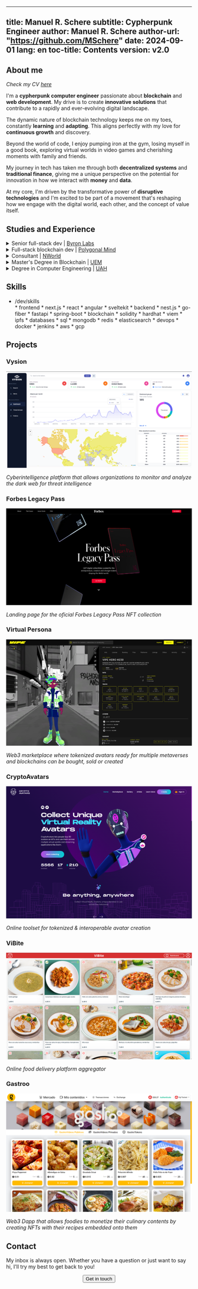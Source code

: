
---
title: Manuel R. Schere
subtitle: Cypherpunk Engineer
author: Manuel R. Schere
author-url: "https://github.com/MSchere"
date: 2024-09-01
lang: en
toc-title: Contents
version: v2.0
---

## About me
*Check my CV <a href="cv/Europass_EN.pdf" target="_blank">here</a>*

I'm a **cypherpunk computer engineer** passionate about **blockchain** and **web development**. My drive is to create **innovative solutions** that contribute to a rapidly and ever-evolving digital landscape.

The dynamic nature of blockchain technology keeps me on my toes, constantly **learning** and **adapting**. This aligns perfectly with my love for **continuous growth** and discovery.

Beyond the world of code, I enjoy pumping iron at the gym, losing myself in a good book, exploring virtual worlds in video games and cherishing moments with family and friends.

My journey in tech has taken me through both **decentralized systems** and **traditional finance**, giving me a unique perspective on the potential for innovation in how we interact with **money** and **data**.

At my core, I'm driven by the transformative power of **disruptive technologies** and I'm excited to be part of a movement that's reshaping how we engage with the digital world, each other, and the concept of value itself.

## Studies and Experience

<details>
<summary>Senior full-stack dev | <a href="https://byronlabs.io" target="_blank">Byron Labs</a></summary>
<p>*January 2024 - Ongoing*</p>
- Design & development of the <a class="accent" href="https://vysion.ai" target="_blank">Vysion</a> platform. A **cyberintelligence** platform that allows organizations to monitor the **dark web** for threat detection and prevention.

- Working in a small 5 person **remote team**.

- Typescript, Next.js, Python, FastApi, Selenium, Elasticsearch, AWS, Docker
</details>

<details>
<summary>Full-stack blockchain dev | <a href="https://www.linkedin.com/company/polygonal-mind" target="_blank">Polygonal Mind</a></summary>
<p>*September 2022 - January 2024*</p>
- Development of the **Virtual Persona** project. A decentralized marketplace to buy, sell or create tokenized avatars ready for multiple metaverses and EVM-compatible blockchains.

- Development of the CA-Marketplace **smart contract**, integration of frontend and backend systems with the supported chains.

- Development of **Web3** projects for external clients such as NFT collections and DAOs.

- Worked in a 10 person **scrum team** on-site.

- Hardhat, Solidity, Typescript, Ethers.js, Angular, Nest.js, OpenZeppelin, Next.js
</details>

<details>
<summary>Consultant | <a href="https://n.world" target="_blank">NWorld</a></summary>
<p>*September 2021 - August 2022*</p>
- Development and maintenance of **wholesale banking systems** for BBVA, a multinational Spanish bank.

- Wrote data reconciliation scripts using **Python** and the **Pandas** library.

- Worked with 2 different multidisciplinary teams on-site.

- MySQL, Java, Kotlin, PHP, Python, Pandas
</details>

<details>
<summary>Master's Degree in Blockchain | <a href="https://universidadeuropea.com/en" target="_blank">UEM</a></summary>
<p>*March 2022 - July 2022*</p>
- Master's degree taken at **Universidad Europea de Madrid**, a prestigious private Spanish university.

- Learned smart contract development using **Solidity** and deployment on various EVM-compatible blockchains such as Ethereum, Polygon and Avalanche.

- Created and administered nodes of the main blockchain networks like Bitcoin, Ethereum and Hyperledger Fabric.

- My final master's degree project was **Gastroo**, a Web3 Dapp that allows foodies to monetize their culinary contents by embedding their recipes into NFTs.
</details>

<details>
<summary>Degree in Computer Engineering | <a href="https://uah.es/en" target="_blank">UAH</a></summary>
<p>*September 2017 - September 2021*</p>
- Engineering degree taken at **Universidad de Alcalá**, a well-known Spanish public university.

- The most challenging 4 years of my life, in which I developed **very varied projects**, some of which include a self-driving car controller, a custom compiler and a fast-food delivery app.

- As my final degree project, I developed a prototype on FreeRTOS of the software run by the EPD ICU (a solar wind measuring device) onboard Solar Orbiter, a satellite launched by the **European Space Agency**.
</details>

## Skills

<ul class="tree"><li><p style="margin: 0;">/dev/skills</p>
* frontend
    * next.js
    * react
    * angular
    * sveltekit
* backend
    * nest.js
    * go-fiber
    * fastapi
    * spring-boot
* blockchain
    * solidity
    * hardhat
    * viem
    * ipfs
* databases
    * sql
    * mongodb
    * redis
    * elasticsearch
* devops
    * docker
    * jenkins
    * aws
    * gcp
</li></ul>

## Projects

### Vysion

![](images/vysion.png)

*Cyberintelligence platform that allows organizations to monitor and analyze the dark web for threat intelligence*

### Forbes Legacy Pass

![](images/forbes.png)

*Landing page for the oficial Forbes Legacy Pass NFT collection*

### Virtual Persona
![](images/vipe.png)

*Web3 marketplace where tokenized avatars ready for multiple metaverses and blockchains can be bought, sold or created*

### CryptoAvatars
![](images/ca.png)

*Online toolset for tokenized & interoperable avatar creation*


### ViBite
![](images/vibite.png)

*Online food delivery platform aggregator*

### Gastroo
![](images/gastroo.png)

*Web3 Dapp that allows foodies to monetize their culinary contents by creating NFTs with their recipes embedded onto them*

## Contact

My inbox is always open. Whether you have a question or just want to say hi, I'll try my best to get back to you!

<div style="display: flex; justify-content: center;">
<a href="mailto:manu_schere@proton.me">
<button class="accent" >Get in touch</button>
</a>
</div>
